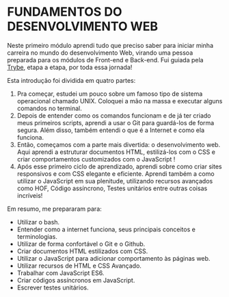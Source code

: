 # FUNDAMENTOS DO DESENVOLVIMENTO WEB

Neste primeiro módulo aprendi tudo que preciso saber para iniciar minha carreira no mundo do desenvolvimento Web, virando uma pessoa preparada para os módulos de Front-end e Back-end. Fui guiada pela [Trybe](https://www.betrybe.com/), etapa a etapa, por toda essa jornada!

Esta introdução foi dividida em quatro partes:
1. Pra começar, estudei um pouco sobre um famoso tipo de sistema operacional chamado UNIX. Coloquei a mão na massa e executar alguns comandos no terminal.
2. Depois de entender como os comandos funcionam e de já ter criado meus primeiros scripts, aprendi a usar o Git para guardá-los de forma segura. Além disso, também entendi o que é a Internet e como ela funciona.
3. Então, começamos com a parte mais divertida: o desenvolvimento web. Aqui aprendi a estruturar documentos HTML, estilizá-los com o CSS e criar comportamentos customizados com o JavaScript !
4. Após esse primeiro ciclo de aprendizado, aprendi sobre como criar sites responsivos e com CSS elegante e eficiente. Aprendi também a como utilizar o JavaScript em sua plenitude, utilizando recursos avançados como HOF, Código assíncrono, Testes unitários entre outras coisas incríveis!

Em resumo, me prepararam para:
- Utilizar o bash.
- Entender como a internet funciona, seus principais conceitos e terminologias.
- Utilizar de forma confortável o Git e o Github.
- Criar documentos HTML estilizados com CSS.
- Utilizar o JavaScript para adicionar comportamento às páginas web.
- Utilizar recursos de HTML e CSS Avançado.
- Trabalhar com JavaScript ES6.
- Criar códigos assíncronos em JavaScript.
- Escrever testes unitários.